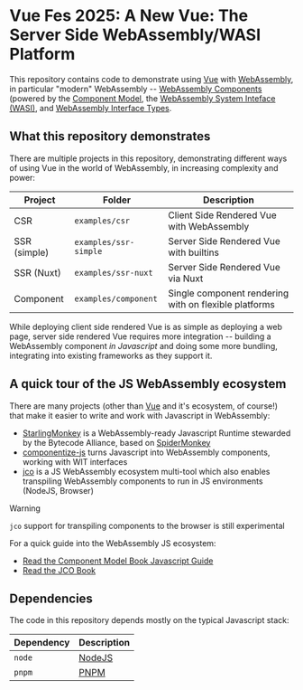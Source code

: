 # Vue Fes 2025: A New Vue: The Server Side WebAssembly/WASI Platform

This repository contains code to demonstrate using [Vue][vue] with [WebAssembly][wasm],
in particular "modern" WebAssembly -- [WebAssembly Components][wasm-components] (powered
by the [Component Model][component-model], the [WebAssembly System Inteface (WASI)][wasi],
and [WebAssembly Interface Types][wit].

[vue]: https://vuejs.org/
[wasm]: https://webassembly.org
[wasm-components]: https://component-model.bytecodealliance.org/
[wasi]: https://github.com/WebAssembly/wasi
[wit]: https://github.com/WebAssembly/component-model/blob/main/design/mvp/WIT.md
[component-model]: https://github.com/WebAssembly/component-model

## What this repository demonstrates

There are multiple projects in this repository, demonstrating different ways of using Vue
in the world of WebAssembly, in increasing complexity and power:

| Project      | Folder                | Description                                           |
|--------------|-----------------------|-------------------------------------------------------|
| CSR          | `examples/csr`        | Client Side Rendered Vue with WebAssembly             |
| SSR (simple) | `examples/ssr-simple` | Server Side Rendered Vue with builtins                |
| SSR (Nuxt)   | `examples/ssr-nuxt`   | Server Side Rendered Vue via Nuxt                     |
| Component    | `examples/component`  | Single component rendering with on flexible platforms |

While deploying client side rendered Vue is as simple as deploying a web page, server side rendered
Vue requires more integration -- building a WebAssembly component *in Javascript* and doing some
more bundling, integrating into existing frameworks as they support it.

## A quick tour of the JS WebAssembly ecosystem

There are many projects (other than [Vue][vue] and it's ecosystem, of course!) that make it easier to
write and work with Javascript in WebAssembly:

- [StarlingMonkey][sm] is a WebAssembly-ready Javascript Runtime stewarded by the Bytecode Alliance, based on [SpiderMonkey][spidermonkey]
- [componentize-js][componentize-js] turns Javascript into WebAssembly components, working with WIT interfaces
- [jco][jco] is a JS WebAssembly ecosystem multi-tool which also enables transpiling WebAssembly components to run in JS environments (NodeJS, Browser)

> [!WARNING]
> `jco` support for transpiling components to the browser is still experimental

For a quick guide into the WebAssembly JS ecosystem:

- [Read the Component Model Book Javascript Guide][cm-book-js]
- [Read the JCO Book][jco-book]

[sm]: https://github.com/bytecodealliance/StarlingMonkey
[componentize-js]: https://github.com/bytecodealliance/componentize-js
[jco]: https://github.com/bytecodealliance/componentize-js
[spidermonkey]: https://spidermonkey.dev/
[cm-book-js]: https://component-model.bytecodealliance.org/language-support/javascript.html
[jco-book]: https://bytecodealliance.github.io/jco/

## Dependencies

The code in this repository depends mostly on the typical Javascript stack:

| Dependency | Description      |
|------------|------------------|
| `node`     | [NodeJS][nodejs] |
| `pnpm`     | [PNPM][pnpm]     |

[nodejs]: https://nodejs.org
[pnpm]: https://pnpm.io/
